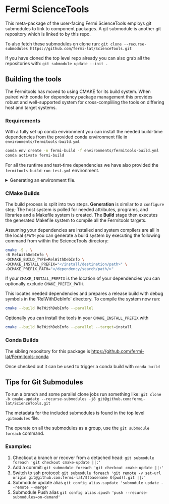 # Fermi ScienceTools

This meta-package of the user-facing Fermi ScienceTools employs git submodules to link
to component packages. A git submodule is another git repository which is linked to by
this repo.

To also fetch these submodules on clone run:
`git clone --recurse-submodules https://github.com/fermi-lat/ScienceTools.git`

If you have cloned the top level repo already you can also grab all the repositories with:
`git submodule update --init .`

## Building the tools

The Fermitools has moved to using CMAKE for its build system. When paired with conda for
dependency package management this provides robust and well-supported system for
cross-compliling the tools on differing host and target systems.

### Requirements

With a fully set up conda environment you can install the needed build-time dependencies
from the provided conda environment file in `environments/fermitools-build.yml`

```bash
conda env create -n fermi-build -f environments/fermitools-build.yml
conda activate fermi-build
```

For all the runtime and test-time dependencies we have also provided the
`fermitools-build-run-test.yml` environment.

<details>
<summary> Generating an environment file. </summary>
A new environment file candidate can be created from the command line. I say candidate
because the YAML needs to me modified to actually be installable. You need to remove
the 'prefix:' seciton and probably add a '-fermi' to the channel list.

``` bash
conda env export -n fermi-build --from-history >  environments/fermitools-build.yml
```
</details>

### CMake Builds

The build process is split into two steps. **Generation** is similar to a `configure` step;
The host system is polled for needed attributes, programs, and libraries and a Makefile
system is created. The **Build** stage then executes the generated Makefile system to
compile all the Fermitools targets.

Assuming your dependencies are installed and system compilers are all in the local
`$PATH` you can generate a build system by executing the following command from within
the ScienceTools directory:

```bash
cmake -S . \
-B RelWithDebInfo \
-DCMAKE_BUILD_TYPE=RelWithDebInfo \
-DCMAKE_INSTALL_PREFIX="</install/destination/path>" \
-DCMAKE_PREFIX_PATH="</dependency/search/path/>"
```

If your `CMAKE_INSTALL_PREFIX` is the location of your dependencies you can optionally
exclude `CMAKE_PREFIX_PATH`.

This locates needed dependencies and prepares a release build with debug symbols
in the 'RelWithDebInfo' directory. To compile the system now run:

```bash
cmake --build RelWithDebInfo --parallel
```

Optionally you can install the tools in your `CMAKE_INSTALL_PREFIX` with

```bash
cmake --build RelWithDebInfo --parallel --target=install
```

### Conda Builds

The sibling repository for this package is https://github.com/fermi-lat/Fermitools-conda

Once checked out it can be used to trigger a conda build with `conda build `

## Tips for Git Submodules

To run a branch and some parallel clone jobs run something like:
`git clone -b cmake-update --recurse-submodules -j8 git@github.com:fermi-lat/ScienceTools.git`

The metadata for the included submodules is found in the top level `.gitmodules` file.

The operate on all the submodules as a group, use the `git submodule foreach` command.

### Examples:

1.  Checkout a branch or recover from a detached head: `git submodule foreach 'git checkout cmake-update ||:'`
1.  Add a commit: `git submodule foreach 'git checkout cmake-update ||:'`
1.  Switch to ssh protocol: `git submodule foreach 'git remote -v set-url origin git@github.com:fermi-lat/$(basename $(pwd)).git ||:'`
1.  Submodule update alias `git config alias.supdate 'submodule update --remote --merge'`
1.  Submodule Push alias `git config alias.spush 'push --recurse-submodules=on-demand'`
